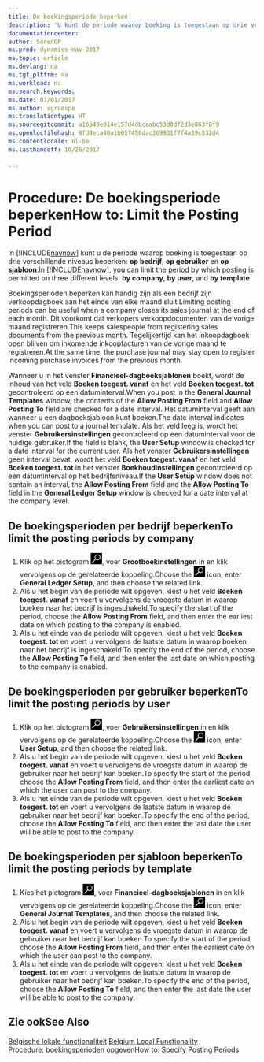 ```yaml
---
title: De boekingsperiode beperken
description: 'U kunt de periode waarop boeking is toegestaan op drie verschillende niveaus beperken: **op bedrijf**, **op gebruiker** en **op sjabloon**.'
documentationcenter: 
author: SorenGP
ms.prod: dynamics-nav-2017
ms.topic: article
ms.devlang: na
ms.tgt_pltfrm: na
ms.workload: na
ms.search.keywords: 
ms.date: 07/01/2017
ms.author: sgroespe
ms.translationtype: HT
ms.sourcegitcommit: a16640e014e157d4dbcaabc53d0df2d3e063f8f9
ms.openlocfilehash: 0fd8eca40a1b057458dac369931f7f4a39c832d4
ms.contentlocale: nl-be
ms.lasthandoff: 10/26/2017

---
```

# <a name="how-to-limit-the-posting-period"></a><span data-ttu-id="0fef3-103">Procedure: De boekingsperiode beperken</span><span class="sxs-lookup"><span data-stu-id="0fef3-103">How to: Limit the Posting Period</span></span>
<span data-ttu-id="0fef3-104">In [!INCLUDE[navnow](../../includes/navnow_md.md)] kunt u de periode waarop boeking is toegestaan op drie verschillende niveaus beperken: **op bedrijf**, **op gebruiker** en **op sjabloon**.</span><span class="sxs-lookup"><span data-stu-id="0fef3-104">In [!INCLUDE[navnow](../../includes/navnow_md.md)], you can limit the period by which posting is permitted on three different levels: **by company**, **by user**, and **by template**.</span></span>  

<span data-ttu-id="0fef3-105">Boekingsperioden beperken kan handig zijn als een bedrijf zijn verkoopdagboek aan het einde van elke maand sluit.</span><span class="sxs-lookup"><span data-stu-id="0fef3-105">Limiting posting periods can be useful when a company closes its sales journal at the end of each month.</span></span> <span data-ttu-id="0fef3-106">Dit voorkomt dat verkopers verkoopdocumenten van de vorige maand registreren.</span><span class="sxs-lookup"><span data-stu-id="0fef3-106">This keeps salespeople from registering sales documents from the previous month.</span></span> <span data-ttu-id="0fef3-107">Tegelijkertijd kan het inkoopdagboek open blijven om inkomende inkoopfacturen van de vorige maand te registreren.</span><span class="sxs-lookup"><span data-stu-id="0fef3-107">At the same time, the purchase journal may stay open to register incoming purchase invoices from the previous month.</span></span>  

<span data-ttu-id="0fef3-108">Wanneer u in het venster **Financieel-dagboeksjablonen** boekt, wordt de inhoud van het veld **Boeken toegest. vanaf** en het veld **Boeken toegest. tot** gecontroleerd op een datuminterval.</span><span class="sxs-lookup"><span data-stu-id="0fef3-108">When you post in the **General Journal Templates** window, the contents of the **Allow Posting From** field and **Allow Posting To** field are checked for a date interval.</span></span> <span data-ttu-id="0fef3-109">Het datuminterval geeft aan wanneer u een dagboeksjabloon kunt boeken.</span><span class="sxs-lookup"><span data-stu-id="0fef3-109">The date interval indicates when you can post to a journal template.</span></span> <span data-ttu-id="0fef3-110">Als het veld leeg is, wordt het venster **Gebruikersinstellingen** gecontroleerd op een datuminterval voor de huidige gebruiker.</span><span class="sxs-lookup"><span data-stu-id="0fef3-110">If the field is blank, the **User Setup** window is checked for a date interval for the current user.</span></span> <span data-ttu-id="0fef3-111">Als het venster **Gebruikersinstellingen** geen interval bevat, wordt het veld **Boeken toegest. vanaf** en het veld **Boeken toegest. tot** in het venster **Boekhoudinstellingen** gecontroleerd op een datuminterval op het bedrijfsniveau.</span><span class="sxs-lookup"><span data-stu-id="0fef3-111">If the **User Setup** window does not contain an interval, the **Allow Posting From** field and the **Allow Posting To** field in the **General Ledger Setup** window is checked for a date interval at the company level.</span></span>  

## <a name="to-limit-the-posting-periods-by-company"></a><span data-ttu-id="0fef3-112">De boekingsperioden per bedrijf beperken</span><span class="sxs-lookup"><span data-stu-id="0fef3-112">To limit the posting periods by company</span></span>  

1.  <span data-ttu-id="0fef3-113">Klik op het pictogram ![Zoeken naar pagina of rapport](../../media/ui-search/search_small.png "pictogram Zoeken naar pagina of rapport"), voer **Grootboekinstellingen** in en klik vervolgens op de gerelateerde koppeling.</span><span class="sxs-lookup"><span data-stu-id="0fef3-113">Choose the ![Search for Page or Report](../../media/ui-search/search_small.png "Search for Page or Report icon") icon, enter **General Ledger Setup**, and then choose the related link.</span></span>  
2.  <span data-ttu-id="0fef3-114">Als u het begin van de periode wilt opgeven, kiest u het veld **Boeken toegest. vanaf** en voert u vervolgens de vroegste datum in waarop boeken naar het bedrijf is ingeschakeld.</span><span class="sxs-lookup"><span data-stu-id="0fef3-114">To specify the start of the period, choose the **Allow Posting From** field, and then enter the earliest date on which posting to the company is enabled.</span></span>  
3.  <span data-ttu-id="0fef3-115">Als u het einde van de periode wilt opgeven, kiest u het veld **Boeken toegest. tot** en voert u vervolgens de laatste datum in waarop boeken naar het bedrijf is ingeschakeld.</span><span class="sxs-lookup"><span data-stu-id="0fef3-115">To specify the end of the period, choose the **Allow Posting To** field, and then enter the last date on which posting to the company is enabled.</span></span>  

## <a name="to-limit-the-posting-periods-by-user"></a><span data-ttu-id="0fef3-116">De boekingsperioden per gebruiker beperken</span><span class="sxs-lookup"><span data-stu-id="0fef3-116">To limit the posting periods by user</span></span>  

1.  <span data-ttu-id="0fef3-117">Klik op het pictogram ![Zoeken naar pagina of rapport](../../media/ui-search/search_small.png "pictogram Zoeken naar pagina of rapport"), voer **Gebruikersinstellingen** in en klik vervolgens op de gerelateerde koppeling.</span><span class="sxs-lookup"><span data-stu-id="0fef3-117">Choose the ![Search for Page or Report](../../media/ui-search/search_small.png "Search for Page or Report icon") icon, enter **User Setup**, and then choose the related link.</span></span>  
2.  <span data-ttu-id="0fef3-118">Als u het begin van de periode wilt opgeven, kiest u het veld **Boeken toegest. vanaf** en voert u vervolgens de vroegste datum in waarop de gebruiker naar het bedrijf kan boeken.</span><span class="sxs-lookup"><span data-stu-id="0fef3-118">To specify the start of the period, choose the **Allow Posting From** field, and then enter the earliest date on which the user can post to the company.</span></span>  
3.  <span data-ttu-id="0fef3-119">Als u het einde van de periode wilt opgeven, kiest u het veld **Boeken toegest. tot** en voert u vervolgens de laatste datum in waarop de gebruiker naar het bedrijf kan boeken.</span><span class="sxs-lookup"><span data-stu-id="0fef3-119">To specify the end of the period, choose the **Allow Posting To** field, and then enter the last date the user will be able to post to the company.</span></span>  

## <a name="to-limit-the-posting-periods-by-template"></a><span data-ttu-id="0fef3-120">De boekingsperioden per sjabloon beperken</span><span class="sxs-lookup"><span data-stu-id="0fef3-120">To limit the posting periods by template</span></span>  

1.  <span data-ttu-id="0fef3-121">Kies het pictogram ![Zoeken naar pagina of rapport](../../media/ui-search/search_small.png "pictogram Zoeken naar pagina of rapport"), voer **Financieel-dagboeksjablonen** in en klik vervolgens op de gerelateerde koppeling.</span><span class="sxs-lookup"><span data-stu-id="0fef3-121">Choose the ![Search for Page or Report](../../media/ui-search/search_small.png "Search for Page or Report icon") icon, enter **General Journal Templates**, and then choose the related link.</span></span>  
2.  <span data-ttu-id="0fef3-122">Als u het begin van de periode wilt opgeven, kiest u het veld **Boeken toegest. vanaf** en voert u vervolgens de vroegste datum in waarop de gebruiker naar het bedrijf kan boeken.</span><span class="sxs-lookup"><span data-stu-id="0fef3-122">To specify the start of the period, choose the **Allow Posting From** field, and then enter the earliest date on which the user can post to the company.</span></span>  
3.  <span data-ttu-id="0fef3-123">Als u het einde van de periode wilt opgeven, kiest u het veld **Boeken toegest. tot** en voert u vervolgens de laatste datum in waarop de gebruiker naar het bedrijf kan boeken.</span><span class="sxs-lookup"><span data-stu-id="0fef3-123">To specify the end of the period, choose the **Allow Posting To** field, and then enter the last date the user will be able to post to the company.</span></span>  

## <a name="see-also"></a><span data-ttu-id="0fef3-124">Zie ook</span><span class="sxs-lookup"><span data-stu-id="0fef3-124">See Also</span></span>  
 <span data-ttu-id="0fef3-125">[Belgische lokale functionaliteit](belgium-local-functionality.md) </span><span class="sxs-lookup"><span data-stu-id="0fef3-125">[Belgium Local Functionality](belgium-local-functionality.md) </span></span>  
 [<span data-ttu-id="0fef3-126">Procedure: boekingsperioden opgeven</span><span class="sxs-lookup"><span data-stu-id="0fef3-126">How to: Specify Posting Periods</span></span>](../France/how-to-specify-posting-periods.md)

